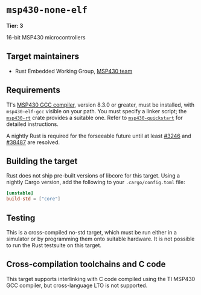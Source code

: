 # `msp430-none-elf`

**Tier: 3**

16-bit MSP430 microcontrollers

## Target maintainers

* Rust Embedded Working Group, [MSP430 team](https://github.com/rust-embedded/wg#the-msp430-team)

## Requirements

TI's [MSP430 GCC compiler], version 8.3.0 or greater, must be installed, with
`msp430-elf-gcc` visible on your path. You must specify a linker script; the
[`msp430-rt`] crate provides a suitable one. Refer to [`msp430-quickstart`]
for detailed instructions.

A nightly Rust is required for the forseeable future until at least [#3246]
and [#38487] are resolved.

[MSP430 GCC compiler]: http://www.ti.com/tool/MSP430-GCC-OPENSOURCE
[`msp430-rt`]: https://github.com/rust-embedded/msp430-rt
[`msp430-quickstart`]: https://github.com/rust-embedded/msp430-quickstart
[#3246]: https://github.com/rust-lang/rfcs/pull/3246
[#38487]: https://github.com/rust-lang/rust/issues/38487

## Building the target

Rust does not ship pre-built versions of libcore for this target. Using a
nightly Cargo version, add the following to your `.cargo/config.toml` file:

```toml
[unstable]
build-std = ["core"]
```

## Testing

This is a cross-compiled no-std target, which must be run either in a simulator
or by programming them onto suitable hardware. It is not possible to run the
Rust testsuite on this target.

## Cross-compilation toolchains and C code

This target supports interlinking with C code compiled using the TI MSP430 GCC
compiler, but cross-language LTO is not supported.
